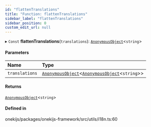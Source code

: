 ```yaml
---
id: "flattenTranslations"
title: "Function: flattenTranslations"
sidebar_label: "flattenTranslations"
sidebar_position: 0
custom_edit_url: null
---
```


▸ `Const` **flattenTranslations**(`translations`): [`AnonymousObject`](../interfaces/AnonymousObject.md)<`string`\>

#### Parameters

| Name | Type |
| :------ | :------ |
| `translations` | [`AnonymousObject`](../interfaces/AnonymousObject.md)<[`AnonymousObject`](../interfaces/AnonymousObject.md)<`string`\>\> |

#### Returns

[`AnonymousObject`](../interfaces/AnonymousObject.md)<`string`\>

#### Defined in

onekijs/packages/onekijs-framework/src/utils/i18n.ts:60
